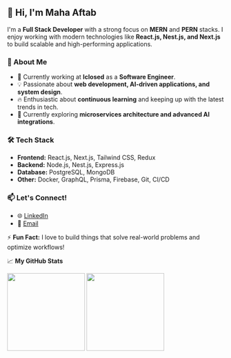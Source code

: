 ## 👋 Hi, I'm Maha Aftab

I'm a **Full Stack Developer** with a strong focus on **MERN** and **PERN** stacks. I enjoy working with modern technologies like **React.js, Nest.js, and Next.js** to build scalable and high-performing applications.

### 🚀 About Me
- 💼 Currently working at **Iclosed** as a **Software Engineer**.
- 💡 Passionate about **web development, AI-driven applications, and system design**.
- 🔥 Enthusiastic about **continuous learning** and keeping up with the latest trends in tech.
- 🌱 Currently exploring **microservices architecture and advanced AI integrations**.

### 🛠 Tech Stack
- **Frontend:** React.js, Next.js, Tailwind CSS, Redux
- **Backend:** Node.js, Nest.js, Express.js
- **Database:** PostgreSQL, MongoDB
- **Other:** Docker, GraphQL, Prisma, Firebase, Git, CI/CD

### 📫 Let's Connect!
- 🌐 [LinkedIn](https://www.linkedin.com/in/mahaaftab/)
- 📧 [Email](mailto:mahaftab02@gmail.com)

⚡ **Fun Fact:** I love to build things that solve real-world problems and optimize workflows!

📈 **My GitHub Stats**

<p>
  <img height="180em" src="https://github-readme-streak-stats.herokuapp.com/?user=maha-aftab&theme=vue-dark&hide_border=true" />
<!--   <img height="180em" src="https://github-readme-stats.vercel.app/api?username=maha-aftab&show_icons=true&hide_border=true&theme=cobalt&count_private=true&include_all_commits=true" /> -->
  <img height="180em" src="https://github-readme-stats.vercel.app/api/top-langs/?username=maha-aftab&show_icons=true&hide_border=true&theme=vue-dark&hide=hlsl,shaderlab&exclude_repo=OCRAIProject&layout=compact&langs_count=8"/>
</p>
